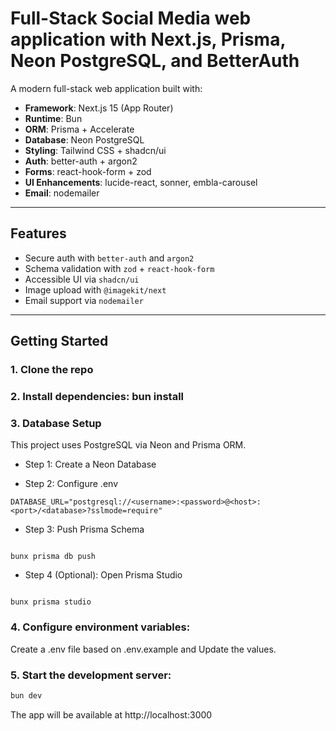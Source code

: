 # Full-Stack Social Media web application with Next.js, Prisma, Neon PostgreSQL, and BetterAuth

A modern full-stack web application built with:

- **Framework**: Next.js 15 (App Router)
- **Runtime**: Bun
- **ORM**: Prisma + Accelerate
- **Database**: Neon PostgreSQL
- **Styling**: Tailwind CSS + shadcn/ui
- **Auth**: better-auth + argon2
- **Forms**: react-hook-form + zod
- **UI Enhancements**: lucide-react, sonner, embla-carousel
- **Email**: nodemailer

---

## Features

- Secure auth with `better-auth` and `argon2`
- Schema validation with `zod` + `react-hook-form`
- Accessible UI via `shadcn/ui`
- Image upload with `@imagekit/next`
- Email support via `nodemailer`

---

## Getting Started

### 1. Clone the repo

### 2. Install dependencies: bun install

### 3. Database Setup

This project uses PostgreSQL via Neon and Prisma ORM.

- Step 1: Create a Neon Database

- Step 2: Configure .env

```env
DATABASE_URL="postgresql://<username>:<password>@<host>:<port>/<database>?sslmode=require"
```

- Step 3: Push Prisma Schema

```bun

bunx prisma db push
```

- Step 4 (Optional): Open Prisma Studio

```bun

bunx prisma studio

```

### 4. Configure environment variables:

Create a .env file based on .env.example and Update the values.

### 5. Start the development server:

```bash
bun dev
```

The app will be available at http://localhost:3000

